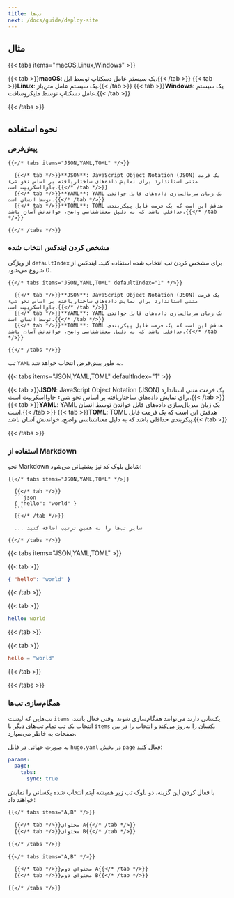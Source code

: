 ```yaml
---
title: تب‌ها
next: /docs/guide/deploy-site
---
```


## مثال

{{< tabs items="macOS,Linux,Windows" >}}

  {{< tab >}}**macOS**: یک سیستم عامل دسکتاپ توسط اپل.{{< /tab >}}
  {{< tab >}}**Linux**: یک سیستم عامل متن‌باز.{{< /tab >}}
  {{< tab >}}**Windows**: یک سیستم عامل دسکتاپ توسط مایکروسافت.{{< /tab >}}

{{< /tabs >}}

## نحوه استفاده

### پیش‌فرض

```
{{</* tabs items="JSON,YAML,TOML" */>}}

  {{</* tab */>}}**JSON**: JavaScript Object Notation (JSON) یک فرمت متنی استاندارد برای نمایش داده‌های ساختاریافته بر اساس نحو شیء جاوااسکریپت است.{{</* /tab */>}}
  {{</* tab */>}}**YAML**: YAML یک زبان سریال‌سازی داده‌های قابل خواندن توسط انسان است.{{</* /tab */>}}
  {{</* tab */>}}**TOML**: TOML هدفش این است که یک فرمت فایل پیکربندی حداقلی باشد که به دلیل معناشناسی واضح، خواندنش آسان باشد.{{</* /tab */>}}

{{</* /tabs */>}}
```

### مشخص کردن ایندکس انتخاب شده

از ویژگی `defaultIndex` برای مشخص کردن تب انتخاب شده استفاده کنید. ایندکس از 0 شروع می‌شود.

```
{{</* tabs items="JSON,YAML,TOML" defaultIndex="1" */>}}

  {{</* tab */>}}**JSON**: JavaScript Object Notation (JSON) یک فرمت متنی استاندارد برای نمایش داده‌های ساختاریافته بر اساس نحو شیء جاوااسکریپت است.{{</* /tab */>}}
  {{</* tab */>}}**YAML**: YAML یک زبان سریال‌سازی داده‌های قابل خواندن توسط انسان است.{{</* /tab */>}}
  {{</* tab */>}}**TOML**: TOML هدفش این است که یک فرمت فایل پیکربندی حداقلی باشد که به دلیل معناشناسی واضح، خواندنش آسان باشد.{{</* /tab */>}}

{{</* /tabs */>}}
```

تب `YAML` به طور پیش‌فرض انتخاب خواهد شد.

{{< tabs items="JSON,YAML,TOML" defaultIndex="1" >}}

{{< tab >}}**JSON**: JavaScript Object Notation (JSON) یک فرمت متنی استاندارد برای نمایش داده‌های ساختاریافته بر اساس نحو شیء جاوااسکریپت است.{{< /tab >}}
{{< tab >}}**YAML**: YAML یک زبان سریال‌سازی داده‌های قابل خواندن توسط انسان است.{{< /tab >}}
{{< tab >}}**TOML**: TOML هدفش این است که یک فرمت فایل پیکربندی حداقلی باشد که به دلیل معناشناسی واضح، خواندنش آسان باشد.{{< /tab >}}

{{< /tabs >}}


### استفاده از Markdown

نحو Markdown شامل بلوک کد نیز پشتیبانی می‌شود:

````
{{</* tabs items="JSON,YAML,TOML" */>}}

  {{</* tab */>}}
  ```json
  { "hello": "world" }
  ```
  {{</* /tab */>}}

  ... سایر تب‌ها را به همین ترتیب اضافه کنید

{{</* /tabs */>}}
````

{{< tabs items="JSON,YAML,TOML" >}}

  {{< tab >}}
  ```json
  { "hello": "world" }
  ```
  {{< /tab >}}

  {{< tab >}}
  ```yaml
  hello: world
  ```
  {{< /tab >}}

  {{< tab >}}
  ```toml
  hello = "world"
  ```
  {{< /tab >}}

{{< /tabs >}}


### همگام‌سازی تب‌ها

تب‌هایی که لیست `items` یکسانی دارند می‌توانند همگام‌سازی شوند. وقتی فعال باشد، انتخاب یک تب تمام تب‌های دیگر با `items` یکسان را به‌روز می‌کند و انتخاب را در بین صفحات به خاطر می‌سپارد.

به صورت جهانی در فایل `hugo.yaml` در بخش `page` فعال کنید:

```yaml {filename="hugo.yaml"}
params:
  page:
    tabs:
      sync: true
```

با فعال کردن این گزینه، دو بلوک تب زیر همیشه آیتم انتخاب شده یکسانی را نمایش خواهند داد:

```markdown
{{</* tabs items="A,B" */>}}

  {{</* tab */>}}محتوای A{{</* /tab */>}}
  {{</* tab */>}}محتوای B{{</* /tab */>}}

{{</* /tabs */>}}

{{</* tabs items="A,B" */>}}

  {{</* tab */>}}محتوای دوم A{{</* /tab */>}}
  {{</* tab */>}}محتوای دوم B{{</* /tab */>}}

{{</* /tabs */>}}
```